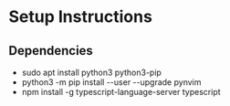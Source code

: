 # Setup Instructions

## Dependencies
- sudo apt install python3 python3-pip
- python3 -m pip install --user --upgrade pynvim
- npm install -g typescript-language-server typescript
